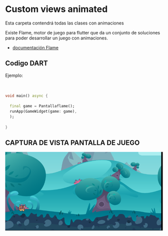 # Custom views animated
Esta carpeta contendrá todas las clases con animaciones

Existe Flame, motor de juego para flutter que da un conjunto de soluciones para poder desarrollar un
juego con animaciones.

* [documentación Flame](https://docs.flame-engine.org/1.4.0/)
## Codigo DART

Ejemplo:

```dart


void main() async {
  
  final game = Pantallaflame();
  runApp(GameWidget(game: game),
  );
  
}


```

## CAPTURA DE VISTA PANTALLA DE JUEGO

<img src ="../../assets/ejemploFlame.png" alt="Vista ejemplo flame"/>